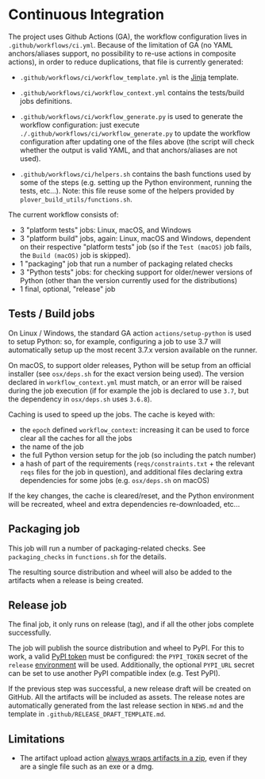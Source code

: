 # Continuous Integration

The project uses Github Actions (GA), the workflow configuration lives in
`.github/workflows/ci.yml`. Because of the limitation of GA (no YAML
anchors/aliases support, no possibility to re-use actions in composite
actions), in order to reduce duplications, that file is currently generated:

- `.github/workflows/ci/workflow_template.yml` is the
  [Jinja](https://palletsprojects.com/p/jinja/) template.

- `.github/workflows/ci/workflow_context.yml` contains the tests/build jobs
  definitions.

- `.github/workflows/ci/workflow_generate.py` is used to generate the workflow
  configuration: just execute `./.github/workflows/ci/workflow_generate.py` to
  update the workflow configuration after updating one of the files above (the
  script will check whether the output is valid YAML, and that anchors/aliases
  are not used).

- `.github/workflows/ci/helpers.sh` contains the bash functions used by some
  of the steps (e.g. setting up the Python environment, running the tests,
  etc...). Note: this file reuse some of the helpers provided by
  `plover_build_utils/functions.sh`.

The current workflow consists of:

- 3 "platform tests" jobs: Linux, macOS, and Windows
- 3 "platform build" jobs, again: Linux, macOS and Windows, dependent on their
    respective "platform tests" job (so if the `Test (macOS)` job fails, the
    `Build (macOS)` job is skipped).
- 1 "packaging" job that run a number of packaging related checks
- 3 "Python tests" jobs: for checking support for older/newer versions of Python
  (other than the version currently used for the distributions)
- 1 final, optional, "release" job

## Tests / Build jobs

On Linux / Windows, the standard GA action `actions/setup-python` is used
to setup Python: so, for example, configuring a job to use 3.7 will
automatically setup up the most recent 3.7.x version available on the
runner.

On macOS, to support older releases, Python will be setup from an official
installer (see `osx/deps.sh` for the exact version being used). The version
declared in `workflow_context.yml` must match, or an error will be raised
during the job execution (if for example the job is declared to use `3.7`,
but the dependency in `osx/deps.sh` uses `3.6.8`).

Caching is used to speed up the jobs. The cache is keyed with:
- the `epoch` defined `workflow_context`: increasing it can be used to
  force clear all the caches for all the jobs
- the name of the job
- the full Python version setup for the job (so including the patch number)
- a hash of part of the requirements (`reqs/constraints.txt` + the relevant
  `reqs` files for the job in question), and additional files declaring
  extra dependencies for some jobs (e.g. `osx/deps.sh` on macOS)

If the key changes, the cache is cleared/reset, and the Python environment
will be recreated, wheel and extra dependencies re-downloaded, etc...

## Packaging job

This job will run a number of packaging-related checks. See
`packaging_checks` in `functions.sh` for the details.

The resulting source distribution and wheel will also be added
to the artifacts when a release is being created.

## Release job

The final job, it only runs on release (tag), and if all the other jobs
complete successfully.

The job will publish the source distribution and wheel to PyPI. For
this to work, a valid [PyPI token](https://pypi.org/help/#apitoken)
must be configured: the `PYPI_TOKEN` secret of the `release`
[environment](https://docs.github.com/en/actions/reference/environments)
will be used. Additionally, the optional `PYPI_URL` secret can be set to
use another PyPI compatible index (e.g. Test PyPI).

If the previous step was successful, a new release draft will be created
on GitHub. All the artifacts will be included as assets. The release notes
are automatically generated from the last release section in `NEWS.md` and
the template in `.github/RELEASE_DRAFT_TEMPLATE.md`.

## Limitations

- The artifact upload action [always wraps artifacts in a
  zip](https://github.com/actions/upload-artifact/issues/39),
  even if they are a single file such as an exe or a dmg.
